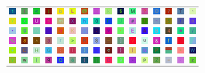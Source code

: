 <table>
<tr>
<td><img src="31.gif"></td>
<td><img src="49.gif"></td>
<td><img src="3C.gif"></td>
<td><img src="6A.gif"></td>
<td><img src="62.gif"></td>
<td><img src="4C.gif"></td>
<td><img src="40.gif"></td>
<td><img src="6F.gif"></td>
<td><img src="6B.gif"></td>
<td><img src="24.gif"></td>
<td><img src="4D.gif"></td>
<td><img src="3F.gif"></td>
<td><img src="4F.gif"></td>
<td><img src="37.gif"></td>
<td><img src="54.gif"></td>
<td><img src="60.gif"></td>
</tr>
<tr>
<td><img src="79.gif"></td>
<td><img src="78.gif"></td>
<td><img src="55.gif"></td>
<td><img src="73.gif"></td>
<td><img src="6D.gif"></td>
<td><img src="58.gif"></td>
<td><img src="68.gif"></td>
<td><img src="30.gif"></td>
<td><img src="46.gif"></td>
<td><img src="4A.gif"></td>
<td><img src="23.gif"></td>
<td><img src="21.gif"></td>
<td><img src="7E.gif"></td>
<td><img src="35.gif"></td>
<td><img src="74.gif"></td>
<td><img src="61.gif"></td>
</tr>
<tr>
<td><img src="2A.gif"></td>
<td><img src="67.gif"></td>
<td><img src="6E.gif"></td>
<td><img src="gr1.gif"></td>
<td><img src="64.gif"></td>
<td><img src="4B.gif"></td>
<td><img src="32.gif"></td>
<td><img src="3B.gif"></td>
<td><img src="76.gif"></td>
<td><img src="27.gif"></td>
<td><img src="45.gif"></td>
<td><img src="41.gif"></td>
<td><img src="42.gif"></td>
<td><img src="34.gif"></td>
<td><img src="65.gif"></td>
<td><img src="2F.gif"></td>
</tr>
<tr>
<td><img src="25.gif"></td>
<td><img src="38.gif"></td>
<td><img src="5E.gif"></td>
<td><img src="33.gif"></td>
<td><img src="72.gif"></td>
<td><img src="3E.gif"></td>
<td><img src="52.gif"></td>
<td><img src="53.gif"></td>
<td><img src="5F.gif"></td>
<td><img src="5D.gif"></td>
<td><img src="56.gif"></td>
<td><img src="75.gif"></td>
<td><img src="26.gif"></td>
<td><img src="66.gif"></td>
<td><img src="69.gif"></td>
<td><img src="gr2.gif"></td>
</tr>
<tr>
<td><img src="2B.gif"></td>
<td><img src="43.gif"></td>
<td><img src="48.gif"></td>
<td><img src="47.gif"></td>
<td><img src="3A.gif"></td>
<td><img src="6C.gif"></td>
<td><img src="29.gif"></td>
<td><img src="2C.gif"></td>
<td><img src="63.gif"></td>
<td><img src="7D.gif"></td>
<td><img src="7C.gif"></td>
<td><img src="4E.gif"></td>
<td><img src="50.gif"></td>
<td><img src="gr3.gif"></td>
<td><img src="22.gif"></td>
<td><img src="57.gif"></td>
</tr>
<tr>
<td><img src="59.gif"></td>
<td><img src="77.gif"></td>
<td><img src="7B.gif"></td>
<td><img src="71.gif"></td>
<td><img src="51.gif"></td>
<td><img src="36.gif"></td>
<td><img src="28.gif"></td>
<td><img src="5B.gif"></td>
<td><img src="44.gif"></td>
<td><img src="39.gif"></td>
<td><img src="2D.gif"></td>
<td><img src="70.gif"></td>
<td><img src="5A.gif"></td>
<td><img src="3D.gif"></td>
<td><img src="2E.gif"></td>
<td><img src="7A.gif"></td>
</tr>
</table>
